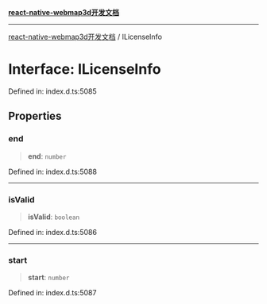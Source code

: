[**react-native-webmap3d开发文档**](../README.md)

***

[react-native-webmap3d开发文档](../globals.md) / ILicenseInfo

# Interface: ILicenseInfo

Defined in: index.d.ts:5085

## Properties

### end

> **end**: `number`

Defined in: index.d.ts:5088

***

### isValid

> **isValid**: `boolean`

Defined in: index.d.ts:5086

***

### start

> **start**: `number`

Defined in: index.d.ts:5087
